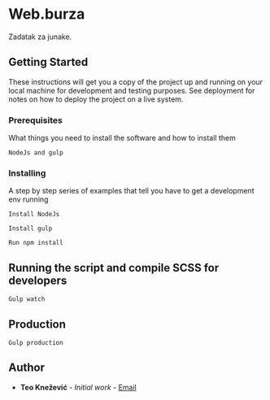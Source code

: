 # Web.burza

Zadatak za junake.

## Getting Started

These instructions will get you a copy of the project up and running on your local machine for development and testing purposes. 
See deployment for notes on how to deploy the project on a live system.

### Prerequisites

What things you need to install the software and how to install them

```
NodeJs and gulp
```

### Installing

A step by step series of examples that tell you have to get a development env running

```
Install NodeJs
```

```
Install gulp
```

```
Run npm install
```

## Running the script and compile SCSS for developers

```
Gulp watch
```

## Production

```
Gulp production
```

## Author

* **Teo Knežević** - *Initial work* - [Email](theos.knezevic@hotmail.com)

